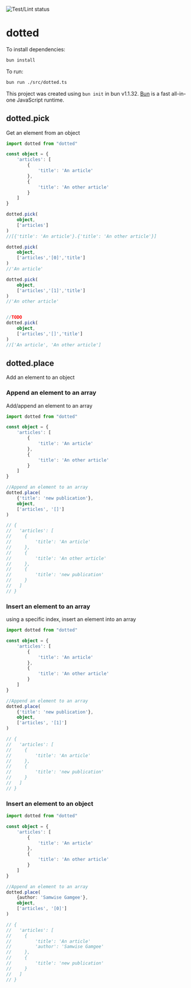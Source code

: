 ![Test/Lint status](https://github.com/awildeep/dotted/actions/workflows/unit-test/badge.svg?branch=main)

# dotted

To install dependencies:

```bash
bun install
```

To run:

```bash
bun run ./src/dotted.ts
```

This project was created using `bun init` in bun v1.1.32. [Bun](https://bun.sh) is a fast all-in-one JavaScript runtime.


## dotted.pick

Get an element from an object

```Typescript
import dotted from "dotted"

const object = {
    'articles': [
        {
            'title': 'An article'
        },
        {
            'title': 'An other article'
        }
    ]
}

dotted.pick(
    object,
    ['articles']
)
//[{'title': 'An article'}.{'title': 'An other article'}]

dotted.pick(
    object,
    ['articles','[0]','title']
)
//'An article'

dotted.pick(
    object,
    ['articles','[1]','title']
)
//'An other article'


//TODO
dotted.pick(
    object,
    ['articles','[]','title']
)
//['An article', 'An other article']

```


## dotted.place

Add an element to an object

### Append an element to an array

Add/append an element to an array

```Typescript
import dotted from "dotted"

const object = {
    'articles': [
        {
            'title': 'An article'
        },
        {
            'title': 'An other article'
        }
    ]
}

//Append an element to an array
dotted.place(
    {'title': 'new publication'},
    object,
    ['articles', '[]']
)

// {
//   'articles': [
//     {
//         'title': 'An article'
//     },
//     {
//         'title': 'An other article'
//     },
//     {
//         'title': 'new publication'
//     }
//   ]
// }

```


### Insert an element to an array

using a specific index, insert an element into an array

```Typescript
import dotted from "dotted"

const object = {
    'articles': [
        {
            'title': 'An article'
        },
        {
            'title': 'An other article'
        }
    ]
}

//Append an element to an array
dotted.place(
    {'title': 'new publication'},
    object,
    ['articles', '[1]']
)

// {
//   'articles': [
//     {
//         'title': 'An article'
//     },
//     {
//         'title': 'new publication'
//     }
//   ]
// }

```


### Insert an element to an object


```Typescript
import dotted from "dotted"

const object = {
    'articles': [
        {
            'title': 'An article'
        },
        {
            'title': 'An other article'
        }
    ]
}

//Append an element to an array
dotted.place(
    {author: 'Samwise Gamgee'},
    object,
    ['articles', '[0]']
)

// {
//   'articles': [
//     {
//         'title': 'An article'
//         'author': 'Samwise Gamgee'
//     },
//     {
//         'title': 'new publication'
//     }
//   ]
// }

```


